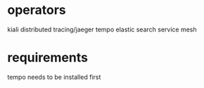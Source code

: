# operators 
kiali 
distributed tracing/jaeger
tempo
elastic search
service mesh 

# requirements
tempo needs to be installed first